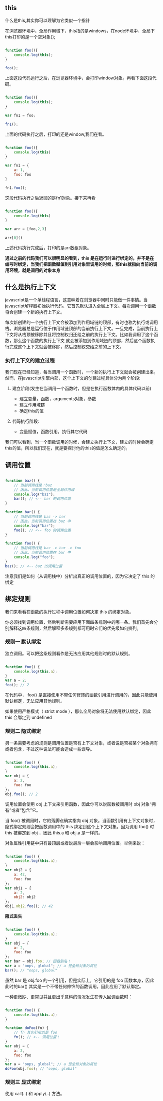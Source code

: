 ## this

什么是this,其实你可以理解为它类似一个指针

在浏览器环境中，全局作用域下，this指的是windows，在node环境中，全局下this打印的是一个空对象{};

```js

function foo(){
    console.log(this);
}

foo();
```

上面这段代码运行之后，在浏览器环境中，会打印window对象。再看下面这段代码。

```js

function foo(){
    console.log(this);
}

var fn1 = foo;

fn1();
```

上面的代码执行之后，打印的还是window,我们在看。

```js

function foo(){
    console.log(this)
}

var fn1 = {
    a: 1,
    foo: foo
}

fn1.foo();
```

这段代码执行之后返回的是fn1对象。接下来再看

```js

function foo(){
    console.log(this)
}

var arr = [foo,2,3]

arr[0]()
```

上述代码执行完成后，打印的是arr数组对象。



**通过之前的代码我们可以很明显的看到，this 是在运行时进行绑定的，并不是在编写时绑定，当我们把函数赋值到引用对象里调用的时候，那this就指向当前的调用环境，就是调用的对象本身**

## 什么是执行上下文

javascript是一个单线程语言，这意味着在浏览器中同时只能做一件事情。当javascript解释器初始执行代码，它首先默认进入全局上下文。每次调用一个函数将会创建一个新的执行上下文。

每次新创建的一个执行上下文会被添加到作用域链的顶部，有时也称为执行或调用栈。浏览器总是运行位于作用域链顶部的当前执行上下文。一旦完成，当前执行上下文将从栈顶被移除并且将控制权归还给之前的执行上下文。比如我调用了这个函数，那么这个函数的执行上下文 就会被添加到作用域链的顶部，然后这个函数执行完成这个上下文就会被移除，然后控制权交给之前的上下文。


### 执行上下文的建立过程

我们现在已经知道，每当调用一个函数时，一个新的执行上下文就会被创建出来。然而，在javascript引擎内部，这个上下文的创建过程具体分为两个阶段:

1. 建立阶段(发生在当调用一个函数时，但是在执行函数体内的具体代码以前)
    - 建立变量，函数，arguments对象，参数
    - 建立作用域链
    - 确定this的值

2. 代码执行阶段:
    - 变量赋值，函数引用，执行其它代码

我们可以看到，当一个函数调用的时候，会建立执行上下文，建立的时候会确定this的值，所以我们现在，就是要探讨他的this的值是怎么确定的。


## 调用位置

```js

function baz() {
    // 当前调用栈是：baz
    // 因此，当前调用位置是全局作用域
    console.log("baz");
    bar(); // <-- bar 的调用位置
}

function bar() {
    // 当前调用栈是 baz -> bar
    // 因此，当前调用位置在 baz 中
    console.log("bar");
    foo(); // <-- foo 的调用位置
}

function foo() {
    // 当前调用栈是 baz -> bar -> foo
    // 因此，当前调用位置在 bar 中
    console.log("foo");
}
baz(); // <-- baz 的调用位置
```

注意我们是如何（从调用栈中）分析出真正的调用位置的，因为它决定了 this 的绑定

## 绑定规则

我们来看看在函数的执行过程中调用位置如何决定 this 的绑定对象。

你必须找到调用位置，然后判断需要应用下面四条规则中的哪一条。我们首先会分别解释这四条规则，然后解释多条规则都可用时它们的优先级如何排列。

### 规则一 默认绑定

独立调用。可以把这条规则看作是无法应用其他规则时的默认规则。

```js

function foo() {
    console.log(this.a);
}
var a = 2;
foo(); // 2
```

在代码中， foo() 是直接使用不带任何修饰的函数引用进行调用的，因此只能使用默认绑定，无法应用其他规则。

如果使用严格模式（ strict mode ），那么全局对象将无法使用默认绑定，因此 this 会绑定到 undefined

### 规则二 隐式绑定

另一条需要考虑的规则是调用位置是否有上下文对象，或者说是否被某个对象拥有或者包含，不过这种说法可能会造成一些误导。

```js

function foo() {
    console.log(this.a);
}
var obj = {
    a: 2,
    foo: foo
};
obj.foo(); // 2
```

调用位置会使用 obj 上下文来引用函数，因此你可以说函数被调用时 obj 对象“拥有”或者“包含”它。

当 foo() 被调用时，它的落脚点确实指向 obj 对象。当函数引用有上下文对象时，隐式绑定规则会把函数调用中的 this 绑定到这个上下文对象。因为调用 foo() 时 this 被绑定到 obj ，因此 this.a 和 obj.a 是一样的。

对象属性引用链中只有最顶层或者说最后一层会影响调用位置。举例来说：

```js

function foo() {
    console.log(this.a);
}
var obj2 = {
    a: 42,
    foo: foo
};
var obj1 = {
    a: 2,
    obj2: obj2
};
obj1.obj2.foo(); // 42
```

**隐式丢失**

```js

function foo() {
    console.log(this.a);
}
var obj = {
    a: 2,
    foo: foo
};
var bar = obj.foo; // 函数别名！
var a = "oops, global"; // a 是全局对象的属性
bar(); // "oops, global"
```

虽然 bar 是 obj.foo 的一个引用，但是实际上，它引用的是 foo 函数本身，因此此时的bar() 其实是一个不带任何修饰的函数调用，因此应用了默认绑定。

一种更微妙、更常见并且更出乎意料的情况发生在传入回调函数时：

```js

function foo() {
    console.log(this.a);
}

function doFoo(fn) {
    // fn 其实引用的是 foo
    fn(); // <-- 调用位置！
}
var obj = {
    a: 2,
    foo: foo
};
var a = "oops, global"; // a 是全局对象的属性
doFoo(obj.foo); // "oops, global"
```

### 规则三 显式绑定

使用 call(..) 和 apply(..) 方法。

